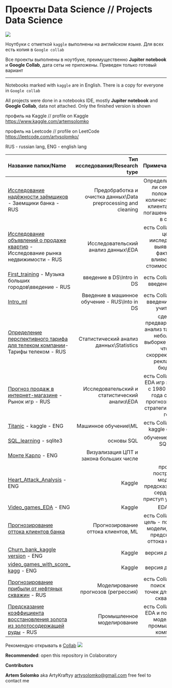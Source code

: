 # Проекты Data Science // Projects Data Science 
![](https://i.ibb.co/GPLKyr5/Skill-Factory1307-2.png)


Ноутбуки с отметкой `kaggle` выполнены на английском языке. Для всех есть копия в `Google collab`


Все проекты выполнены в ноутбуке, преимущественно **Jupiter notebook** и **Google Collab**, дата сеты не приложены. 
Приведен только готовый вариант

__________________________________________________________________________________________________________________________


Notebooks marked with `kaggle` are in English. There is a copy for everyone in `Google collab`


All projects were done in a notebooks IDE, mostly **Jupiter notebook** and **Google Collab**, data not attached.
Only the finished version is shown

профиль на Kaggle // profile on Kaggle
https://www.kaggle.com/artemsolomko

профиль на Leetcode // profile on LeetCode
https://leetcode.com/artysolomko/

RUS - russian lang, ENG - english lang

| **Название папки/Name** | **Тип исследования/Research type** | **Примечание/Notes** |
| :-------------------- | ---------------------: |:---------------------------:|
| [Исследование надёжности заёмщиков](https://github.com/ArtyKrafty/Kraftyy/tree/main/Borrowers) - Заемщики банка - RUS| Предобработка и очистка данных\\Data preprocessing and cleaning | Определить влияет ли семейное положение и количество детей клиента на факт погашения кредита в срок|
| [Исследование объявлений о продаже квартир](https://github.com/ArtyKrafty/Kraftyy/tree/main/EDA) - Исследование рынка недвижимости - RUS | Исследовательский анализ данных\\EDA | есть Collab версия, цель ииследования: выявление факторов влияющих на стоимость жилья|
| [First_training](https://github.com/ArtyKrafty/Kraftyy/tree/main/First_training) - Музыка больших городов\введение - RUS| введение в DS\\Intro in DS | есть Collab версия, введение в EDA|
| [Intro_ml](https://github.com/ArtyKrafty/Kraftyy/tree/main/Into_ML) | Введение в машинное обучение - RUS\\Into in DS| есть Collab версия, введение в ML, с учителем|
| [Определение перспективного тарифа для телеком компании](https://github.com/ArtyKrafty/Kraftyy/tree/main/Statistic_analyze)- Тарифы телеком  - RUS| Статистический анализ данных\\Statistics| сделать предварительный анализ тарифов на небольшой выборке клиентов, чтобы скорректировать рекламный бюджет|
| [Прогноз продаж в интернет-магазине](https://github.com/ArtyKrafty/Kraftyy/tree/main/Games_EDA) - Рынок игр  - RUS| Исследовательский и статистический анализ\\EDA| есть Collab версия, EDA игр за период с 1980 до 2016 года с целью прогнозирования стратегии на 2017 год|
| [Titanic](https://github.com/ArtyKrafty/Kraftyy/tree/main/Titanic) - kaggle  - ENG| Машинное обучение\\ML| есть Collab версия, kaggle compete|
| [SQL_learning](https://github.com/ArtyKrafty/Kraftyy/tree/main/SQL_learning) - sqlite3 | основы SQL| обучение работы в SQlite3|
| [Монте Карло](https://github.com/ArtyKrafty/Kraftyy/tree/main/%D0%9C%D0%BE%D0%BD%D1%82%D0%B5_%D0%BA%D0%B0%D1%80%D0%BB%D0%BE) - ENG| Визуализация ЦПТ и закона больших числе| |
| [Heart_Attack_Analysis](https://github.com/ArtyKrafty/Kraftyy/tree/main/Heart_Attack_Analysis) - ENG| Kaggle| проект: построение модели, предсказывающий сердечный приступ у пациента|
| [Video_games_EDA](https://github.com/ArtyKrafty/Kraftyy/tree/main/Video_games_kaggle) - ENG| Kaggle| EDA игр|
| [Прогнозирование оттока клиентов банка](https://github.com/ArtyKrafty/Kraftyy/tree/main/Churn_bank)|Прогнозирование оттока клиентов, ML| есть Collab версия: цель - построение модели, с целью предсказания оттока клиентов|
| [Churn_bank_kaggle version](https://github.com/ArtyKrafty/Kraftyy/tree/main/Churn_bank_kaggle%20version) - ENG|Kaggle|версия для kaggle||
| [video_games_with_score_ kagg](https://github.com/ArtyKrafty/Kraftyy/tree/main/video_games_with_score_%20kagg) - ENG|Kaggle|версия для kaggle||
| [Прогнозирование прибыли от нефтяных скважин](https://github.com/ArtyKrafty/Kraftyy/tree/main/Oil_well_location) - RUS| Моделирование прогнозов (регрессия)| есть Collab версия, поиск лучших точек для бурения скважины|
| [Предсказание коэффициента восстановления золота из золотосодержащей руды](https://github.com/ArtyKrafty/Kraftyy/tree/main/Gold_prediction) - RUS| Промышленное моделирование| есть Collab версия, EDA и построение модели для промышленной компании|

Рекомендую открывать в [Collab](https://colab.research.google.com/notebooks/intro.ipynb#recent=true)
![](https://i.ibb.co/Vv6kj4h/colab-favicon-256px.png")

**Recommended**: open this repository in Colaboratory



**Contributors**

**Artem Solomko** aka ArtyKraftyy
artysolomko@gmail.com
free feel to contact me




